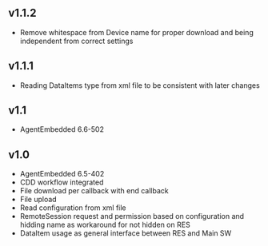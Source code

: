## v1.1.2

* Remove whitespace from Device name for proper download and being independent from correct settings

## v1.1.1

* Reading DataItems type from xml file to be consistent with later changes

## v1.1

* AgentEmbedded 6.6-502

## v1.0

* AgentEmbedded 6.5-402
* CDD workflow integrated
* File download per callback with end callback
* File upload
* Read configuration from xml file
* RemoteSession request and permission based on configuration and hidding name as workaround for not hidden on RES
* DataItem usage as general interface between RES and Main SW
